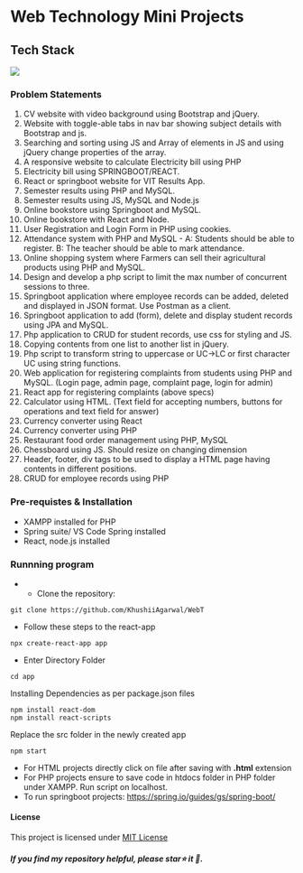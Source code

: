 # Web Technology Mini Projects

## Tech Stack
[![](https://skillicons.dev/icons?i=js,html,css,react,nodejs,php,spring,mysql)](https://skillicons.dev)

### Problem Statements
1. CV website with video background using Bootstrap and jQuery.
2. Website with toggle-able tabs in nav bar showing subject details with Bootstrap and js.
3. Searching and sorting using JS and Array of elements in JS and using jQuery change properties of the array. 
4. A responsive website to calculate Electricity bill using PHP
5. Electricity bill using SPRINGBOOT/REACT.
6. React or springboot website for VIT Results App.
7. Semester results using PHP and MySQL.
8. Semester results using JS, MySQL and Node.js
9. Online bookstore using Springboot and MySQL.
10. Online bookstore with React and Node.
11. User Registration and Login Form in PHP using cookies.
12. Attendance system with PHP and MySQL - A: Students should be able to register. B: The teacher should be able to mark attendance.
13. Online shopping system where Farmers can sell their agricultural products using PHP and MySQL.
14. Design and develop a php script to limit the max number of concurrent sessions to three. 
15. Springboot application where employee records can be added, deleted and displayed in JSON format. Use Postman as a client.
16. Springboot application to add (form), delete and display student records using JPA and MySQL.
17. Php application to CRUD for student records, use css for styling and JS.
18. Copying contents from one list to another list in jQuery. 
19. Php script to transform string to uppercase or UC->LC or first character UC using string functions.
20. Web application for registering complaints from students using PHP and MySQL. (Login page, admin page, complaint page, login for admin)
21. React app for registering complaints (above specs)
22. Calculator using HTML. (Text field for accepting numbers, buttons for operations and text field for answer)
23. Currency converter using React
24. Currency converter using PHP
25. Restaurant food order management using PHP, MySQL
26. Chessboard using JS. Should resize on changing dimension
27. Header, footer, div tags to be used to display a HTML page having contents in different positions.
28. CRUD for employee records using PHP
    
### Pre-requistes & Installation
* XAMPP installed for PHP
* Spring suite/ VS Code Spring installed
* React, node.js installed
### Runnning program
* * Clone the repository:
```
git clone https://github.com/KhushiiAgarwal/WebT
```
* Follow these steps to  the react-app
```
npx create-react-app app
```
* Enter Directory Folder
```
cd app
```
Installing Dependencies as per package.json files
```
npm install react-dom 
npm install react-scripts 
```
Replace the src folder in the newly created app
```
npm start
```
* For HTML projects directly click on file after saving with **.html** extension
* For PHP projects ensure to save code in htdocs folder in PHP folder under XAMPP. Run script on localhost.
* To run springboot projects: https://spring.io/guides/gs/spring-boot/

#### License
This project is licensed under [MIT License](docs/license.md)
##### If you find my repository helpful, please star⭐ it 🌟.

